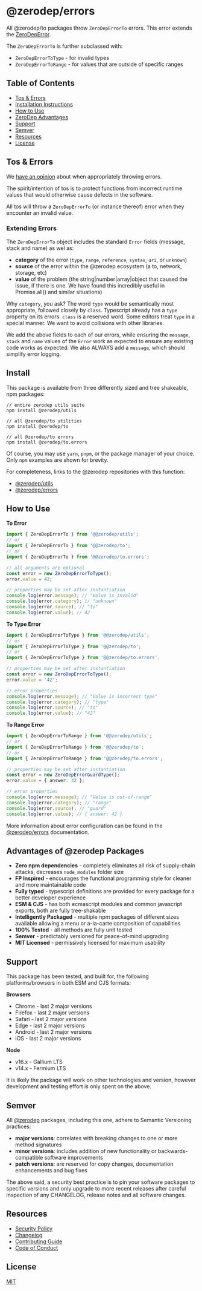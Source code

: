 # @zerodep/errors

All @zerodep/to packages throw `ZeroDepErrorTo` errors. This error extends the [ZeroDepError](https://github.com/cdepage/zerodep/blob/main/packages/errors/README.md).

The `ZeroDepErrorTo` is further subclassed with:

- `ZeroDepErrorToType` - for invalid types
- `ZeroDepErrorToRange` - for values that are outside of specific ranges

## Table of Contents

- [Tos & Errors](#tos--errors)
- [Installation Instructions](#install)
- [How to Use](#how-to-use)
- [ZeroDep Advantages](#advantages-of-zerodep-packages)
- [Support](#support)
- [Semver](#semver)
- [Resources](#resources)
- [License](#license)

## Tos & Errors

We [have an opinion](https://github.com/cdepage/zerodep/blob/main/packages/errors/README.md) about when appropriately throwing errors.

The spirit/intention of tos is to protect functions from incorrect runtime values that would otherwise cause defects in the software.

All tos will throw a `ZeroDepErrorTo` (or instance thereof) error when they encounter an invalid value.

### Extending Errors

The `ZeroDepErrorTo` object includes the standard `Error` fields (message, stack and name) as wel as:

- **category** of the error (`type`, `range`, `reference`, `syntax`, `uri`, or `unknown`)
- **source** of the error within the @zerodep ecosystem (a to, network, storage, etc)
- **value** of the problem (the string|number|array|object that caused the issue, if there is one. We have found this incredibly useful in Promise.all() and similar situations)

Why `category`, you ask? The word `type` would be semantically most appropriate, followed closely by `class`. Typescript already has a `type` property on its errors. `class` is a reserved word. Some editors treat `type` in a special manner. We want to avoid collisions with other libraries.

We add the above fields to each of our errors, while ensuring the `message`, `stack` and `name` values of the `Error` work as expected to ensure any existing code works as expected. We also ALWAYS add a `message`, which should simplify error logging.

## Install

This package is available from three differently sized and tree shakeable, npm packages:

```
// entire zerodep utils suite
npm install @zerodep/utils

// all @zerodep/to utilities
npm install @zerodep/to

// all @zerodep/to errors
npm install @zerodep/to.errors
```

Of course, you may use `yarn`, `pnpm`, or the package manager of your choice. Only `npm` examples are shown for brevity.

For completeness, links to the @zerodep repositories with this function:

- [@zerodep/utils](https://github.com/cdepage/zerodep/tree/main/packages/utils)
- [@zerodep/errors](https://github.com/cdepage/zerodep/tree/main/packages/errors)

## How to Use

**To Error**

```typescript
import { ZeroDepErrorTo } from '@@zerodep/utils';
// or
import { ZeroDepErrorTo } from '@@zerodep/to';
// or
import { ZeroDepErrorTo } from '@@zerodep/to.errors';

// all arguments are optional
const error = new ZeroDepErrorToType();
error.value = 42;

// properties may be set after instantiation
console.log(error.message); // "Value is invalid"
console.log(error.category); // "unknown"
console.log(error.source); // "to"
console.log(error.value); // 42
```

**To Type Error**

```typescript
import { ZeroDepErrorToType } from '@@zerodep/utils';
// or
import { ZeroDepErrorToType } from '@@zerodep/to';
// or
import { ZeroDepErrorToType } from '@@zerodep/to.errors';

// properties may be set after instantiation
const error = new ZeroDepErrorToType();
error.value = '42';

// error properties
console.log(error.message); // "Value is incorrect type"
console.log(error.category); // "type"
console.log(error.source); // "to"
console.log(error.value); // "42"
```

**To Range Error**

```typescript
import { ZeroDepErrorToRange } from '@@zerodep/utils';
// or
import { ZeroDepErrorToRange } from '@@zerodep/to';
// or
import { ZeroDepErrorToRange } from '@@zerodep/to.errors';

// properties may be set after instantiation
const error = new ZeroDepErrorGuardType();
error.value = { answer: 42 };

// error properties
console.log(error.message); // "Value is out-of-range"
console.log(error.category); // "range"
console.log(error.source); // "guard"
console.log(error.value); // { answer: 42 }
```

More information about error configuration can be found in the [@zerodep/errors](https://github.com/cdepage/zerodep/blob/main/packages/errors/README.md) documentation.

## Advantages of @zerodep Packages

- **Zero npm dependencies** - completely eliminates all risk of supply-chain attacks, decreases `node_modules` folder size
- **FP Inspired** - encourages the functional programming style for cleaner and more maintainable code
- **Fully typed** - typescript definitions are provided for every package for a better developer experience
- **ESM & CJS** - has both ecmascript modules and common javascript exports, both are fully tree-shakable
- **Intelligently Packaged** - multiple npm packages of different sizes available allowing a menu or a-la-carte composition of capabilities
- **100% Tested** - all methods are fully unit tested
- **Semver** - predictably versioned for peace-of-mind upgrading
- **MIT Licensed** - permissively licensed for maximum usability

## Support

This package has been tested, and built for, the following platforms/browsers in both ESM and CJS formats:

**Browsers**

- Chrome - last 2 major versions
- Firefox - last 2 major versions
- Safari - last 2 major versions
- Edge - last 2 major versions
- Android - last 2 major versions
- iOS - last 2 major versions

**Node**

- v16.x - Gallium LTS
- v14.x - Fermium LTS

It is likely the package will work on other technologies and version, however development and testing effort is only spent on the above.

## Semver

All [@zerodep](https://github.com/cdepage/zerodep) packages, including this one, adhere to Semantic Versioning practices:

- **major versions**: correlates with breaking changes to one or more method signatures
- **minor versions**: includes addition of new functionality or backwards-compatible software improvements
- **patch versions**: are reserved for copy changes, documentation enhancements and bug fixes

The above said, a security best practice is to pin your software packages to specific versions and only upgrade to more recent releases after careful inspection of any CHANGELOG, release notes and all software changes.

## Resources

- [Security Policy](https://github.com/cdepage/zerodep/blob/main/SECURITY.md)
- [Changelog](https://github.com/cdepage/zerodep/blob/main/packages/guard.errors/CHANGELOG.md)
- [Contributing Guide](https://github.com/cdepage/zerodep/blob/main/CONTRIBUTING.md)
- [Code of Conduct](https://github.com/cdepage/zerodep/blob/main/CODE_OF_CONDUCT.md)

## License

[MIT](https://github.com/cdepage/zerodep/blob/main/LICENSE)
